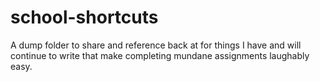 # school-shortcuts
A dump folder to share and reference back at for things I have and will continue to write that make completing mundane assignments laughably easy.
